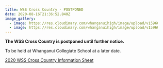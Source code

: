 ```yaml
---
title: WSS Cross Country - POSTPONED
date: 2020-08-16T21:36:52.840Z
image_gallery:
  - image: https://res.cloudinary.com/whanganuihigh/image/upload/v1596059361/Events/111632050_3226676054058850_1832094114440829767_o.jpg
  - image: https://res.cloudinary.com/whanganuihigh/image/upload/v1596059722/Events/Course_Map_at_Collegiate_School.jpg
---
```

**The WSS Cross Country is postponed until further notice.**

To be held at Whanganui Collegiate School at a later date.

[2020 WSS Cross Country Information Sheet](https://res.cloudinary.com/whanganuihigh/image/upload/v1596059441/Events/2020-WSS-Cross-Country-Information-Sheet.pdf)